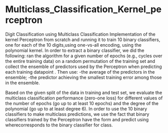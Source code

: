 # Multiclass_Classification_Kernel_perceptron
Digit Classification using Multiclass Classification
Implementation of the kernel Perceptron from scratch and running it to train 10 binary classifiers, one for each of the 10 digits,using one-vs-all encoding, using the polynomial kernel. In order to extract a binary classifier, we did the following: ran the algorithm for a given number of epochs (e.g., cycles over the entire training data) on a random permutation of the training set and collect the ensemble of predictors used by the Perceptron when predicting each training datapoint . Then use:
-the average of the predictors in the ensemble;
-the predictor achieving the smallest training error among those in the ensemble.

Based on the given split of the data in training and test set, we evaluate the multiclass classification performance (zero-one loss) for different values of the number of epochs (go up to at least 10 epochs) and the degree of the polynomial (go up to at least degree 6). In order to use the 10 binary classifiers to make multiclass predictions, we use the fact that binary classifiers trained by the Perceptron have the form  and predict using  wherecorresponds to the binary classifier for class.
